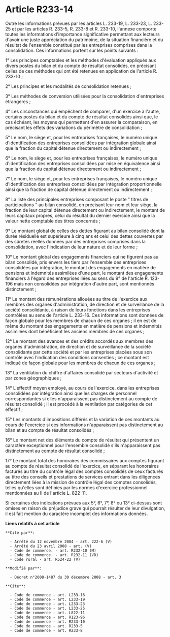 # Article R233-14

Outre les informations prévues par les articles L. 233-19, 
L. 233-23, L. 233-25 et par les articles R. 233-5, R. 233-8 et R. 233-10, l'annexe comporte toutes les informations
d'importance significative permettant aux lecteurs d'avoir une juste appréciation du patrimoine, de la situation financière
et du résultat de l'ensemble constitué par les entreprises comprises dans la consolidation. Ces informations portent sur les
points suivants : 

1° Les principes comptables et les méthodes d'évaluation appliqués aux divers postes du bilan et du compte de résultat
consolidés, en précisant celles de ces méthodes qui ont été retenues en application de l'article R. 233-10 ; 

2° Les principes et les modalités de consolidation retenues ; 

3° Les méthodes de conversion utilisées pour la consolidation d'entreprises étrangères ; 

4° Les circonstances qui empêchent de comparer, d'un exercice à l'autre, certains postes du bilan et du compte de résultat
consolidés ainsi que, le cas échéant, les moyens qui permettent d'en assurer la comparaison, en précisant les effets des
variations du périmètre de consolidation ; 

5° Le nom, le siège et, pour les entreprises françaises, le numéro unique d'identification des entreprises consolidées par
intégration globale ainsi que la fraction du capital détenue directement ou indirectement ; 

6° Le nom, le siège et, pour les entreprises françaises, le numéro unique d'identification des entreprises consolidées par
mise en équivalence ainsi que la fraction du capital détenue directement ou indirectement ; 

7° Le nom, le siège et, pour les entreprises françaises, le numéro unique d'identification des entreprises consolidées par
intégration proportionnelle ainsi que la fraction de capital détenue directement ou indirectement ; 

8° La liste des principales entreprises composant le poste " titres de participations " au bilan consolidé, en précisant leur
nom et leur siège, la fraction de leur capital détenue directement ou indirectement, le montant de leurs capitaux propres,
celui du résultat du dernier exercice ainsi que la valeur nette comptable des titres concernés ; 

9° Le montant global de celles des dettes figurant au bilan consolidé dont la durée résiduelle est supérieure à cinq ans et
celui des dettes couvertes par des sûretés réelles données par des entreprises comprises dans la consolidation, avec
l'indication de leur nature et de leur forme ; 

10° Le montant global des engagements financiers qui ne figurent pas au bilan consolidé, pris envers les tiers par l'ensemble
des entreprises consolidées par intégration, le montant des engagements en matière de pensions et indemnités assimilées d'une
part, le montant des engagements financiers à l'égard des entreprises liées au sens du 9° de l'article R. 123-196 mais non
consolidées par intégration d'autre part, sont mentionnés distinctement ; 

11° Le montant des rémunérations allouées au titre de l'exercice aux membres des organes d'administration, de direction et de
surveillance de la société consolidante, à raison de leurs fonctions dans les entreprises contrôlées au sens de l'article L.
233-16. Ces informations sont données de façon globale pour les membres de chacun de ces organes ; il en est de même du
montant des engagements en matière de pensions et indemnités assimilées dont bénéficient les anciens membres de ces
organes ; 

12° Le montant des avances et des crédits accordés aux membres des organes d'administration, de direction et de surveillance
de la société consolidante par cette société et par les entreprises placées sous son contrôle avec l'indication des
conditions consenties ; ce montant est indiqué de façon globale pour les membres de chacun de ces organes ; 

13° La ventilation du chiffre d'affaires consolidé par secteurs d'activité et par zones géographiques ; 

14° L'effectif moyen employé, au cours de l'exercice, dans les entreprises consolidées par intégration ainsi que les charges
de personnel correspondantes si elles n'apparaissent pas distinctement au compte de résultat consolidé ; il est procédé à la
ventilation par catégories de cet effectif ; 

15° Les montants d'impositions différés et la variation de ces montants au cours de l'exercice si ces informations
n'apparaissent pas distinctement au bilan et au compte de résultat consolidés ; 

16° Le montant net des éléments du compte de résultat qui présentent un caractère exceptionnel pour l'ensemble consolidé
s'ils n'apparaissent pas distinctement au compte de résultat consolidé ; 

17° Le montant total des honoraires des commissaires aux comptes figurant au compte de résultat consolidé de l'exercice, en
séparant les honoraires facturés au titre du contrôle légal des comptes consolidés de ceux facturés au titre des conseils et
prestations de services entrant dans les diligences directement liées à la mission de contrôle légal des comptes consolidés,
telles qu'elles sont définies par les normes d'exercice professionnel mentionnées au II de l'article L. 822-11. 

Si certaines des indications prévues aux 5°, 6°, 7°, 8° ou 13° ci-dessus sont omises en raison du préjudice grave qui
pourrait résulter de leur divulgation, il est fait mention du caractère incomplet des informations données.

**Liens relatifs à cet article**

	**Cité par**:

	  - Arrêté du 12 novembre 2004 - art. 222-6 (V)
	  - Arrêté du 23 avril 2008 - art. (V)
	  - Code de commerce. - art. R232-10 (M)
	  - Code de commerce. - art. R232-11 (VD)
	  - Code rural - art. R524-22 (V)

	**Modifié par**:

	  - Décret n°2008-1487 du 30 décembre 2008 - art. 3

	**Cite**:

	  - Code de commerce - art. L233-16
	  - Code de commerce - art. L233-19
	  - Code de commerce - art. L233-23
	  - Code de commerce - art. L233-25
	  - Code de commerce - art. L822-11
	  - Code de commerce - art. R123-96
	  - Code de commerce - art. R233-10
	  - Code de commerce - art. R233-5
	  - Code de commerce - art. R233-8
